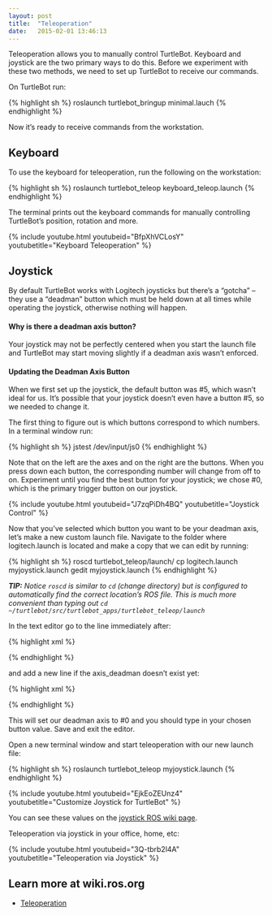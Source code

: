 ```yaml
---
layout: post
title:  "Teleoperation"
date:   2015-02-01 13:46:13
---
```


Teleoperation allows you to manually control TurtleBot. Keyboard and joystick are the two primary ways to do this. Before we experiment with these two methods, we need to set up TurtleBot to receive our commands.

On TurtleBot run:

{% highlight sh %}
roslaunch turtlebot_bringup minimal.lauch
{% endhighlight %}

Now it’s ready to receive commands from the workstation.

## Keyboard

To use the keyboard for teleoperation, run the following on the workstation:

{% highlight sh %}
roslaunch turtlebot_teleop keyboard_teleop.launch
{% endhighlight %}

The terminal prints out the keyboard commands for manually controlling TurtleBot’s position, rotation and more.

{% include youtube.html youtubeid="BfpXhVCLosY" youtubetitle="Keyboard Teleoperation" %}

## Joystick

By default TurtleBot works with Logitech joysticks but there’s a “gotcha” – they use a “deadman” button which must be held down at all times while operating the joystick, otherwise nothing will happen.

#### Why is there a deadman axis button? 

Your joystick may not be perfectly centered when you start the launch file and TurtleBot may start moving slightly if a deadman axis wasn’t enforced.

#### Updating the Deadman Axis Button

When we first set up the joystick, the default button was #5, which wasn’t ideal for us. It’s possible that your joystick doesn’t even have a button #5, so we needed to change it.

The first thing to figure out is which buttons correspond to which numbers. In a terminal window run:

{% highlight sh %}
jstest /dev/input/js0
{% endhighlight %}

Note that on the left are the axes and on the right are the buttons. When you press down each button, the corresponding number will change from off to on. Experiment until you find the best button for your joystick; we chose #0, which is the primary trigger button on our joystick.

{% include youtube.html youtubeid="J7zqPiDh4BQ" youtubetitle="Joystick Control" %}

Now that you’ve selected which button you want to be your deadman axis, let’s make a new custom launch file. Navigate to the folder where logitech.launch is located and make a copy that we can edit by running:

{% highlight sh %}
roscd turtlebot_teleop/launch/
cp logitech.launch myjoystick.launch
gedit myjoystick.launch
{% endhighlight %}

***TIP:** Notice `roscd` is similar to `cd` (change directory) but is configured to automatically find the correct location’s ROS file. This is much more convenient than typing out `cd ~/turtlebot/src/turtlebot_apps/turtlebot_teleop/launch`*

In the text editor go to the line immediately after:

{% highlight xml %}
<param name="scale_linear" value="0.5" />
{% endhighlight %}

and add a new line if the axis_deadman doesn’t exist yet:

{% highlight xml %}
<param name="axis_deadman" value="0" />
{% endhighlight %}

This will set our deadman axis to #0 and you should type in your chosen button value. Save and exit the editor.

Open a new terminal window and start teleoperation with our new launch file:

{% highlight sh %}
roslaunch turtlebot_teleop myjoystick.launch
{% endhighlight %}

{% include youtube.html youtubeid="EjkEoZEUnz4" youtubetitle="Customize Joystick for TurtleBot" %}

You can see these values on the [joystick ROS wiki page](http://wiki.ros.org/turtlebot_teleop/Tutorials/indigo/Joystick%20Teleop).

Teleoperation via joystick in your office, home, etc:

{% include youtube.html youtubeid="3Q-tbrb2l4A" youtubetitle="Teleoperation via Joystick" %}

## Learn more at wiki.ros.org

* [Teleoperation](http://wiki.ros.org/Robots/TurtleBot#turtlebot.2BAC8-Tutorials.2BAC8-indigo.Teleoperation)
